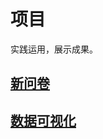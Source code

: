 # 项目

实践运用，展示成果。

## [新问卷](https://eqa.elitdr.dpdns.org/)

## [数据可视化](https://ebi.elitdr.dpdns.org/)
